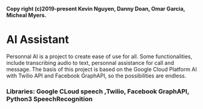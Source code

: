 **Copy right (c)2019-present Kevin Nguyen, Danny Doan, Omar Garcia, Micheal Myers.**

# AI Assistant

Personnal AI is a project to create ease of use for all. Some functionalities, include transcribing audio to text, personnal assistance for call and message. The basis of this project is based on the Google Cloud Platform AI with Twilio API and Facebook GraphAPI, so the possibilities are endless.

### Libraries: Google CLoud speech ,Twilio, Facebook GraphAPI, Python3 SpeechRecognition


